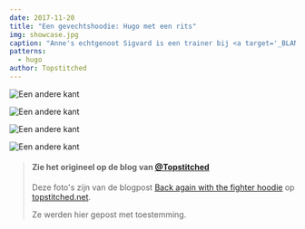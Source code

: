 ```yaml
---
date: 2017-11-20
title: "Een gevechtshoodie: Hugo met een rits"
img: showcase.jpg
caption: "Anne's echtgenoot Sigvard is een trainer bij <a target='_BLANK' href='http://fighter.org/'>de lokale kickboksclub</a>. Vandaar de naam <em>gevechtshoodie</em>"
patterns:
  - hugo
author: Topstitched
---
```


![Een andere kant](/img/showcase/fighter-hoodie/1.jpg)

![Een andere kant](/img/showcase/fighter-hoodie/2.jpg)

![Een andere kant](/img/showcase/fighter-hoodie/3.jpg)

![Een andere kant](/img/showcase/fighter-hoodie/4.jpg)

> #### Zie het origineel op de blog van [@Topstitched](/users/Topstitched)
> 
> Deze foto's zijn van de blogpost [Back again with the fighter hoodie](http://www.topstitched.net/?p=1431) op [topstitched.net](http://www.topstitched.net/).
> 
> Ze werden hier gepost met toestemming.